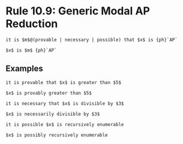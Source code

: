 Rule 10.9: Generic Modal AP Reduction
=====================================


```{rewrite-rule}
it is $m$@(provable | necessary | possible) that $x$ is {ph}`AP`

$x$ is $m$ {ph}`AP`
```


Examples
--------

```{rewrite-rule}
it is provable that $x$ is greater than $5$

$x$ is provably greater than $5$
```

```{rewrite-rule}
it is necessary that $x$ is divisible by $3$

$x$ is necessarily divisible by $3$
```

```{rewrite-rule}
it is possible $x$ is recursively enumerable

$x$ is possibly recursively enumerable
```
